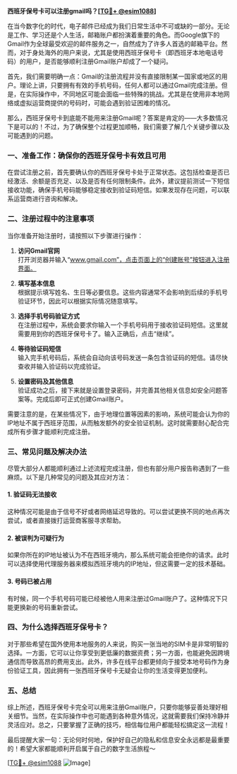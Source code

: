 **西班牙保号卡可以注册gmail吗？[[TG💪+ @esim1088](https://t.me/s/esim1088)]**

在当今数字化的时代，电子邮件已经成为我们日常生活中不可或缺的一部分。无论是工作、学习还是个人生活，邮箱账户都扮演着重要的角色。而Google旗下的Gmail作为全球最受欢迎的邮件服务之一，自然成为了许多人首选的邮箱平台。然而，对于身处海外的用户来说，尤其是使用西班牙保号卡（即西班牙本地电话号码）的用户，是否能够顺利注册Gmail账户却成了一个疑问。

首先，我们需要明确一点：Gmail的注册流程并没有直接限制某一国家或地区的用户。理论上讲，只要拥有有效的手机号码，任何人都可以通过Gmail完成注册。但是，在实际操作中，不同地区可能会面临一些特殊的挑战。尤其是在使用非本地网络或虚拟运营商提供的号码时，可能会遇到验证困难的情况。

那么，西班牙保号卡到底能不能用来注册Gmail呢？答案是肯定的——大多数情况下是可以的！不过，为了确保整个过程更加顺畅，我们需要了解几个关键步骤以及可能遇到的问题。

### **一、准备工作：确保你的西班牙保号卡有效且可用**
在尝试注册之前，首先要确认你的西班牙保号卡处于正常状态。这包括检查是否已经激活、余额是否充足、以及是否有任何限制条件。此外，建议提前测试一下短信接收功能，确保手机号码能够稳定接收到验证码短信。如果发现存在问题，可以联系运营商进行咨询和解决。

### **二、注册过程中的注意事项**
当你准备开始注册时，请按照以下步骤进行操作：

1. **访问Gmail官网**  
   打开浏览器并输入“www.gmail.com”，点击页面上的“创建账号”按钮进入注册界面。

2. **填写基本信息**  
   根据提示填写姓名、生日等必要信息。这些内容通常不会影响到后续的手机号验证环节，因此可以根据实际情况随意填写。

3. **选择手机号码验证方式**  
   在注册过程中，系统会要求你输入一个手机号码用于接收验证码短信。这里就需要用到你的西班牙保号卡了。输入正确后，点击“继续”。

4. **等待验证码短信**  
   输入完手机号码后，系统会自动向该号码发送一条包含验证码的短信。请尽快查收并输入验证码以完成验证。

5. **设置密码及其他信息**  
   验证成功之后，接下来就是设置登录密码，并完善其他相关信息如安全问题答案等。完成后即可正式创建Gmail账户。

需要注意的是，在某些情况下，由于地理位置等因素的影响，系统可能会认为你的IP地址不属于西班牙范围，从而触发额外的安全验证机制。这时就需要耐心配合完成所有步骤才能顺利完成注册。

### **三、常见问题及解决办法**
尽管大部分人都能顺利通过上述流程完成注册，但也有部分用户报告称遇到了一些麻烦。以下是几种常见的问题及其应对方法：

#### **1. 验证码无法接收**
这种情况可能是由于信号不好或者网络延迟导致的。可以尝试更换不同的地点再次尝试，或者直接拨打运营商客服寻求帮助。

#### **2. 被误判为可疑行为**
如果你所在的IP地址被认为不在西班牙境内，那么系统可能会拒绝你的请求。此时可以选择使用代理服务器来模拟西班牙境内的IP地址，但这需要一定的技术基础。

#### **3. 号码已被占用**
有时候，同一个手机号码可能已经被他人用来注册过Gmail账户了。这种情况下只能更换新的号码重新尝试。

### **四、为什么选择西班牙保号卡？**
对于那些希望在国外使用本地服务的人来说，购买一张当地的SIM卡是非常明智的选择。一方面，它可以让你享受到更低廉的数据资费；另一方面，也能避免因跨境通信而导致高昂的费用支出。此外，许多在线平台都更倾向于接受本地号码作为身份验证工具，因此拥有一张西班牙保号卡无疑会让你的生活变得更加便利。

### **五、总结**
综上所述，西班牙保号卡完全可以用来注册Gmail账户，只要你能够妥善处理好相关细节。当然，在实际操作中也可能遇到各种意外情况，这就需要我们保持冷静并灵活应对。总之，只要掌握了正确的技巧，相信每位用户都能轻松搞定这一流程！

最后提醒大家一句：无论何时何地，保护好自己的隐私和信息安全永远都是最重要的！希望大家都能顺利开启属于自己的数字生活旅程～

[[TG💪+ @esim1088](https://t.me/s/esim1088) ![Image](https://i.postimg.cc/4NQfJmqS/Snipaste-2025-05-13-00-14-12.png)]